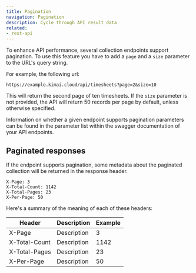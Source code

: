 ```yaml
---
title: Pagination
navigation: Pagination
description: Cycle through API result data 
related:
- rest-api
---
```


To enhance API performance, several collection endpoints support pagination. To use this feature you have to add a `page` and a `size` parameter to the URL's query string. 

For example, the following url:
```
https://example.kimai.cloud/api/timesheets?page=2&size=10
```

This will return the second page of ten timesheets. If the `size` parameter is not provided, the API will return 50 records per page by default, unless otherwise specified.

Information on whether a given endpoint supports pagination parameters can be found in the parameter list within the swagger documentation of your API endpoints.

## Paginated responses

If the endpoint supports pagination, some metadata about the paginated collection will be returned in the response header.

```
X-Page: 3
X-Total-Count: 1142
X-Total-Pages: 23
X-Per-Page: 50
```

Here's a summary of the meaning of each of these headers:

| Header        | Description | Example |
|---------------|-------------|---------|
| X-Page        | Description | 3       |
| X-Total-Count | Description | 1142    |
| X-Total-Pages | Description | 23      |
| X-Per-Page    | Description | 50      |
 
